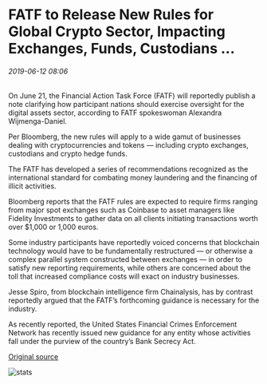 # FATF to Release New Rules for Global Crypto Sector, Impacting Exchanges, Funds, Custodians ...

###### 2019-06-12 08:06

On June 21, the Financial Action Task Force (FATF) will reportedly publish a note clarifying how participant nations should exercise oversight for the digital assets sector, according to FATF spokeswoman Alexandra Wijmenga-Daniel.

Per Bloomberg, the new rules will apply to a wide gamut of businesses dealing with cryptocurrencies and tokens — including crypto exchanges, custodians and crypto hedge funds.

The FATF has developed a series of recommendations recognized as the international standard for combating money laundering and the financing of illicit activities.

Bloomberg reports that the FATF rules are expected to require firms ranging from major spot exchanges such as Coinbase to asset managers like Fidelity Investments to gather data on all clients initiating transactions worth over $1,000 or 1,000 euros.

Some industry participants have reportedly voiced concerns that blockchain technology would have to be fundamentally restructured — or otherwise a complex parallel system constructed between exchanges — in order to satisfy new reporting requirements, while others are concerned about the toll that increased compliance costs will exact on industry businesses.

Jesse Spiro, from blockchain intelligence firm Chainalysis, has by contrast reportedly argued that the FATF’s forthcoming guidance is necessary for the industry.

As recently reported, the United States Financial Crimes Enforcement Network has recently issued new guidance for any entity whose activities fall under the purview of the country’s Bank Secrecy Act.

[Original source](https://cointelegraph.com/news/fatf-to-release-new-rules-for-global-crypto-sector-impacting-exchanges-funds-custodians)

![stats](https://c.statcounter.com/11760860/0/a89fa40b/1/ "stats")